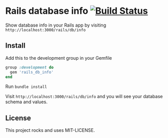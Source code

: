 # Rails database info [![Build Status](https://travis-ci.org/vlado/rails_db_info.png)](https://travis-ci.org/vlado/rails_db_info)

Show database info in your Rails app by visiting `http://localhost:3000/rails/db/info`

## Install

Add this to the development group in your Gemfile

```ruby
group :development do
  gem 'rails_db_info'
end
```

Run `bundle install`

Visit `http://localhost:3000/rails/db/info` and you will see your database schema and values.

## License

This project rocks and uses MIT-LICENSE.
